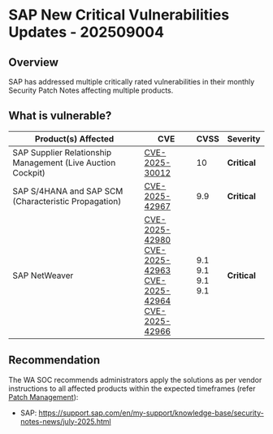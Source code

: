 # SAP New Critical Vulnerabilities Updates - 202509004

## Overview

SAP has addressed multiple critically rated vulnerabilities in their monthly Security Patch Notes affecting multiple products.

## What is vulnerable?

| Product(s) Affected                                         | CVE                                                                                                                                                                                                                                                                                    | CVSS                           | Severity     |
| ----------------------------------------------------------- | -------------------------------------------------------------------------------------------------------------------------------------------------------------------------------------------------------------------------------------------------------------------------------------- | ------------------------------ | ------------ |
| SAP Supplier Relationship Management (Live Auction Cockpit) | [CVE-2025-30012](https://www.cve.org/CVERecord?id=CVE-2025-30012)                                                                                                                                                                                                                      | 10                             | **Critical** |
| SAP S/4HANA and SAP SCM (Characteristic Propagation)        | [CVE-2025-42967](https://www.cve.org/CVERecord?id=CVE-2025-42967)                                                                                                                                                                                                                      | 9.9                            | **Critical** |
| SAP NetWeaver                                               | [CVE-2025-42980](https://www.cve.org/CVERecord?id=CVE-2025-42980) <br> [CVE-2025-42963](https://www.cve.org/CVERecord?id=CVE-2025-42963) <br> [CVE-2025-42964](https://www.cve.org/CVERecord?id=CVE-2025-42964) <br> [CVE-2025-42966](https://www.cve.org/CVERecord?id=CVE-2025-42966) | 9.1 <br> 9.1 <br> 9.1 <br> 9.1 | **Critical** |

## Recommendation

The WA SOC recommends administrators apply the solutions as per vendor instructions to all affected products within the expected timeframes (refer [Patch Management](../guidelines/patch-management.md)):

- SAP: <https://support.sap.com/en/my-support/knowledge-base/security-notes-news/july-2025.html>
